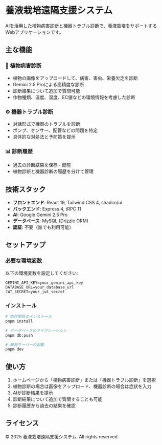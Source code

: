 # 養液栽培遠隔支援システム

AIを活用した植物病害診断と機器トラブル診断で、養液栽培をサポートするWebアプリケーションです。

## 主な機能

### 🌱 植物病害診断
- 植物の画像をアップロードして、病害、害虫、栄養欠乏を診断
- Gemini 2.5 Proによる高精度な診断
- 診断結果について追加で質問可能
- 作物種類、温度、湿度、EC値などの環境情報を考慮した診断

### ⚙️ 機器トラブル診断
- 対話形式で機器のトラブルを診断
- ポンプ、センサー、配管などの問題を特定
- 具体的な対処法と予防策を提示

### 📊 診断履歴
- 過去の診断結果を保存・閲覧
- 植物診断と機器診断の履歴を分けて管理

## 技術スタック

- **フロントエンド**: React 19, Tailwind CSS 4, shadcn/ui
- **バックエンド**: Express 4, tRPC 11
- **AI**: Google Gemini 2.5 Pro
- **データベース**: MySQL (Drizzle ORM)
- **認証**: 不要（誰でも利用可能）

## セットアップ

### 必要な環境変数

以下の環境変数を設定してください:

```
GEMINI_API_KEY=your_gemini_api_key
DATABASE_URL=your_database_url
JWT_SECRET=your_jwt_secret
```

### インストール

```bash
# 依存関係のインストール
pnpm install

# データベースのマイグレーション
pnpm db:push

# 開発サーバーの起動
pnpm dev
```

## 使い方

1. ホームページから「植物病害診断」または「機器トラブル診断」を選択
2. 植物診断の場合は画像をアップロード、機器診断の場合は症状を入力
3. AIが診断結果を提示
4. 診断結果について追加で質問することも可能
5. 診断履歴から過去の結果を確認

## ライセンス

© 2025 養液栽培遠隔支援システム. All rights reserved.

